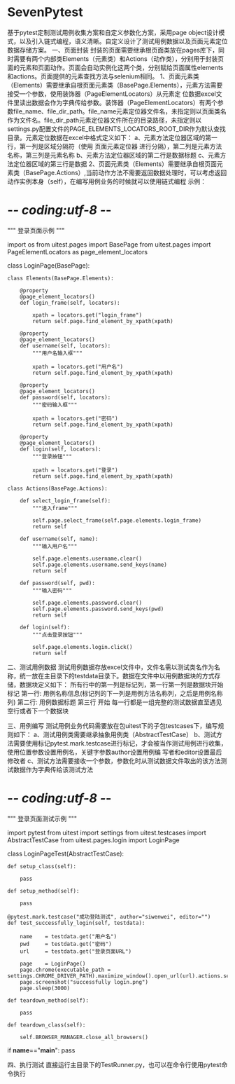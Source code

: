 # SevenPytest
基于pytest定制测试用例收集方案和自定义参数化方案，采用page object设计模式，以及引入链式编程，语义清晰。自定义设计了测试用例数据以及页面元素定位数据存储方案。
一、页面封装
    封装的页面需要继承根页面类放在pages库下，同时需要有两个内部类Elements（元素类）和Actions（动作类），分别用于封装页面的元素和页面动作。页面会自动实例化这两个类，分别赋给页面属性elements和actions。页面提供的元素查找方法与selenium相同。
1、页面元素类（Elements）需要继承自根页面元素类（BasePage.Elements），元素方法需要接受一个参数，使用装饰器（PageElementLocators）从元素定  位数据excel文件里读出数据会作为字典传给参数。装饰器（PageElementLocators）有两个参数file_name、file_dir_path。file_name元素定位器文件名，未指定则以页面类名作为文件名。file_dir_path元素定位器文件所在的目录路径，未指定则以settings.py配置文件的PAGE_ELEMENTS_LOCATORS_ROOT_DIR作为默认查找目录。元素定位数据在excel中格式定义如下：
	  a、元素方法定位器区域的第一行，第一列是区域分隔符（使用 页面元素定位器 进行分隔），第二列是元素方法名称，第三列是元素名称
	  b、元素方法定位器区域的第二行是数据标题
	  c、元素方法定位器区域的第三行是数据
2、页面元素类（Elements）需要继承自根页面元素类（BasePage.Actions）,当前动作方法不需要返回数据处理时，可以考虑返回动作实例本身（self），在编写用例业务的时候就可以使用链式编程
示例：

# -*- coding:utf-8 -*-

"""
登录页面示例
"""

import os
from uitest.pages import BasePage
from uitest.pages import PageElementLocators as page_element_locators

class LoginPage(BasePage):  
    
    class Elements(BasePage.Elements):
        
        @property
        @page_element_locators()
        def login_frame(self, locators):
            
            xpath = locators.get("login_frame")
            return self.page.find_element_by_xpath(xpath)
        
        @property
        @page_element_locators()
        def username(self, locators):
            """用户名输入框"""
            
            xpath = locators.get("用户名")
            return self.page.find_element_by_xpath(xpath)
        
        @property
        @page_element_locators()        
        def password(self, locators):
            """密码输入框"""
            
            xpath = locators.get("密码")
            return self.page.find_element_by_xpath(xpath)
            
        @property
        @page_element_locators()
        def login(self, locators):
            """登录按钮"""          
            
            xpath = locators.get("登录")
            return self.page.find_element_by_xpath(xpath)
        
    class Actions(BasePage.Actions):
        
        def select_login_frame(self):
            """进入frame"""
            
            self.page.select_frame(self.page.elements.login_frame)
            return self
        
        def username(self, name):
            """输入用户名"""
            
            self.page.elements.username.clear()
            self.page.elements.username.send_keys(name)
            return self
            
        def password(self, pwd):
            """输入密码"""
            
            self.page.elements.password.clear()
            self.page.elements.password.send_keys(pwd)
            return self
            
        def login(self):
            """点击登录按钮"""
            
            self.page.elements.login.click()
            return self

二、测试用例数据
测试用例数据存放excel文件中，文件名需以测试类名作为名称，统一放在主目录下的testdata目录下。数据在文件中以用例数据块的方式存储，数据块定义如下：
所有行中的第一列是标记列，第一行第一列是数据块开始标记
第一行:	用例名称信息(标记列的下一列是用例方法名称列，之后是用例名称列)
第二行:	用例数据标题
第三行 开始 每一行都是一组完整的测试数据直至遇见空行或者下一个数据块

三、用例编写
   测试用例业务代码需要放在包uitest下的子包testcases下，编写规则如下：
       a、测试用例类需要继承抽象用例类（AbstractTestCase）
       b、测试方法需要使用标记pytest.mark.testcase进行标记，才会被当作测试用例进行收集，使用位置参数设置用例名，关键字参数author设置用例编        写者和editor设置最后修改者
       c、测试方法需要接收一个参数，参数化时从测试数据文件取出的该方法测试数据作为字典传给该测试方法
       
# -*- coding:utf-8 -*-

"""
登录页面测试示例
"""

import pytest
from uitest import settings
from uitest.testcases import AbstractTestCase
from uitest.pages.login import LoginPage

class LoginPageTest(AbstractTestCase):
    
    def setup_class(self):
        
        pass
        
    def setup_method(self):
        
        pass    
    
    @pytest.mark.testcase("成功登陆测试", author="siwenwei", editor="")
    def test_successfully_login(self, testdata):
        
        name    = testdata.get("用户名")
        pwd     = testdata.get("密码")
        url     = testdata.get("登录页面URL")
        
        page    = LoginPage()
        page.chrome(executable_path = settings.CHROME_DRIVER_PATH).maximize_window().open_url(url).actions.select_login_frame().sleep(1000).username(name).password(pwd).sleep(2000).login().sleep(3000)
        page.screenshot("successfully login.png")
        page.sleep(3000)
        
    def teardown_method(self):
        
        pass
        
    def teardown_class(self):
        
        self.BROWSER_MANAGER.close_all_browsers()
        
if __name__=="__main__":
    pass       
       
四、执行测试
    直接运行主目录下的TestRunner.py，也可以在命令行使用pytest命令执行
